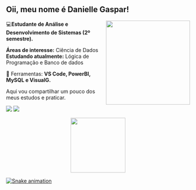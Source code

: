 ## Oii, meu nome é Danielle Gaspar!
</p>

<img align='right' src="https://o.remove.bg/downloads/a797d99c-1ec4-4f2b-9f0e-1b92eb6dd38c/data_science-removebg-preview.png" width="230">

<p align="left">
💻<strong>Estudante de Análise e Desenvolvimento de Sistemas (2º semestre).</strong>
  
**Áreas de interesse:** Ciência de Dados  
**Estudando atualmente:** Lógica de Programação e Banco de dados
</p>

<p align="left">
  💼 Ferramentas: <strong>VS Code, PowerBI, MySQL e VisualG.</strong>
</p>

Aqui vou compartilhar um pouco dos meus estudos e praticar. 
</br>

<p align="left">
  <a href="https://www.instagram.com/danielleaquinog/" alt="Instagram">
 <img src="https://img.shields.io/badge/-Instagram-%23E4405F?style=for-the-badge&logo=instagram&logoColor=white" target="_blank"></a>
  
  <a href="https://www.linkedin.com/in/danielleagaspar/" alt="Linkedin">
    <img src="https://img.shields.io/badge/-Linkedin-6610F2?style=for-the-badge&logo=Linkedin&logoColor=FFFFFF&link=https://www.linkedin.com/in/iuricode"/>
    
  </a>
  
  
  </a>
</p>

 <div align="center">
  <a href="https://github.com/daniellegaspar">
  <img height="150em" src="https://github-readme-stats.vercel.app/api?username=daniellegaspar&show_icons=true&theme=radical&include_all_commits=true&count_private=true"/>

</div>
   

![Snake animation](https://github.com/daniellegaspar/daniellegaspar/blob/output/github-contribution-grid-snake.svg)

